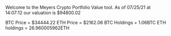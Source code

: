 Welcome to the Meyers Crypto Portfolio Value tool. 
As of 07/25/21 at 14:07:12 our valuation is $94800.02 

BTC Price = $34444.22
 ETH Price = $2162.06
BTC Holdings = 1.06BTC
 ETH holdings = 26.960005962ETH 
